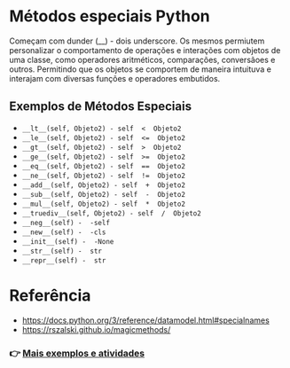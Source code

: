 # Métodos especiais Python
Começam com dunder (__) - dois underscore. Os mesmos permiutem personalizar o comportamento de operações e interações com objetos de uma classe, como operadores aritméticos, comparações, conversãoes e outros. Permitindo que os objetos se comportem de maneira intuituva e interajam com diversas funções  e operadores embutidos.

## Exemplos de Métodos Especiais
- ```__lt__(self, Objeto2) - self  <  Objeto2```
-   ```__le__(self, Objeto2) - self  <=  Objeto2```
-   ```__gt__(self, Objeto2) - self  >  Objeto2```
-   ```__ge__(self, Objeto2) - self  >=  Objeto2```
-   ```__eq__(self, Objeto2) - self  ==  Objeto2```
-   ```__ne__(self, Objeto2) - self  !=  Objeto2```
-   ```__add__(self, Objeto2) - self  +  Objeto2```
-   ```__sub__(self, Objeto2) - self  -  Objeto2```
-   ```__mul__(self, Objeto2) - self  *  Objeto2```
-   ```__truediv__(self, Objeto2) - self  /  Objeto2```
-   ```__neg__(self) -  -self```
-   ```__new__(self) -  -cls```
-   ```__init__(self) -  -None```
-   ```__str__(self) -  str```
-   ```__repr__(self) -  str```

# Referência
- https://docs.python.org/3/reference/datamodel.html#specialnames
- https://rszalski.github.io/magicmethods/


### 👉 [Mais exemplos e atividades](https://github.com/ThomasNicholas21/EstudoPython/tree/master/estudos/03_POO/metodos)
